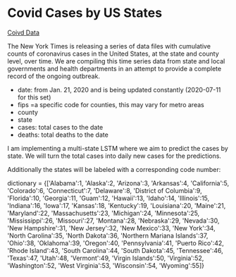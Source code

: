 # Covid Cases by US States

[Coivd Data](https://www.kaggle.com/fireballbyedimyrnmom/us-counties-covid-19-dataset?select=us-counties.csv)

The New York Times is releasing a series of data files with cumulative counts of coronavirus cases in the United States, at the state and county level, over time. We are compiling this time series data from state and local governments and health departments in an attempt to provide a complete record of the ongoing outbreak.

- date: from Jan. 21, 2020 and is being updated constantly (2020-07-11 for this set)
- fips =a specific code for counties, this may vary for metro areas
- county
- state
- cases: total cases to the date
- deaths: total deaths to the date

I am implementing a multi-state LSTM where we aim to predict the cases by state. We will turn the total cases into daily new cases for the predictions.

Additionally the states will be labeled with a corresponding code number:

dictionary = {['Alabama':1, 'Alaska':2, 'Arizona':3, 'Arkansas':4, 'California':5, 'Colorado':6, 'Connecticut':7, 'Delaware':8, 'District of Columbia':9, 'Florida':10, 'Georgia':11, 'Guam':12, 'Hawaii':13, 'Idaho':14, 'Illinois':15, 'Indiana':16, 'Iowa':17, 'Kansas':18, 'Kentucky':19, 'Louisiana':20, 'Maine':21, 'Maryland':22, 'Massachusetts':23, 'Michigan':24, 'Minnesota':25, 'Mississippi':26, 'Missouri':27, 'Montana':28, 'Nebraska':29, 'Nevada':30, 'New Hampshire':31, 'New Jersey':32, 'New Mexico':33, 'New York':34, 'North Carolina':35, 'North Dakota':36, 'Northern Mariana Islands':37, 'Ohio':38, 'Oklahoma':39, 'Oregon':40, 'Pennsylvania':41, 'Puerto Rico':42, 'Rhode Island':43, 'South Carolina':44, 'South Dakota':45, 'Tennessee':46, 'Texas':47, 'Utah':48, 'Vermont':49, 'Virgin Islands':50, 'Virginia':52, 'Washington':52, 'West Virginia':53, 'Wisconsin':54, 'Wyoming':55]}
